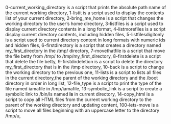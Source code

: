 0-current_working_directory is a script that prints the absolute path name of the current working directory,
1-listit is a script used to display the contents list of your current directory,
2-bring_me_home is a script that changes the working directory to the user’s home directory,
3-listfiles is a script used to display current directory contents in a long format,
4-listmorefiles is a script display current directory contents, including hidden files,
5-listfilesdigitonly is a script used to current directory content in long formats with numeric ids and hidden files,
6-firstdirectory is a script that creates a directory named my_first_directory in the /tmp/ directory,
7-movethatfile is a script that move the file betty from /tmp/ to /tmp/my_first_directory,
8-firstdelete is a script that delete the file betty,
9-firstdirdeletion is a script to delete the directory my_first_directory that is in the /tmp directory,
10-back is a script to change the working directory to the previous one,
11-lists is a script to lists all files in the current directory,the parent of the working directory and the /boot directory in order in long list,
12-file_type is a script to print the type of the file named iamafile in /tmp/iamafile,
13-symbolic_link is a script to create a symbolic link to /bin/ls named __ls__ in current directory,
14-copy_html is a script to copy all HTML files from the current working directory to the parent of the working directory and updating content,
100-lets-move is a script to move all files beginning with an uppercase letter to the directory /tmp/u,